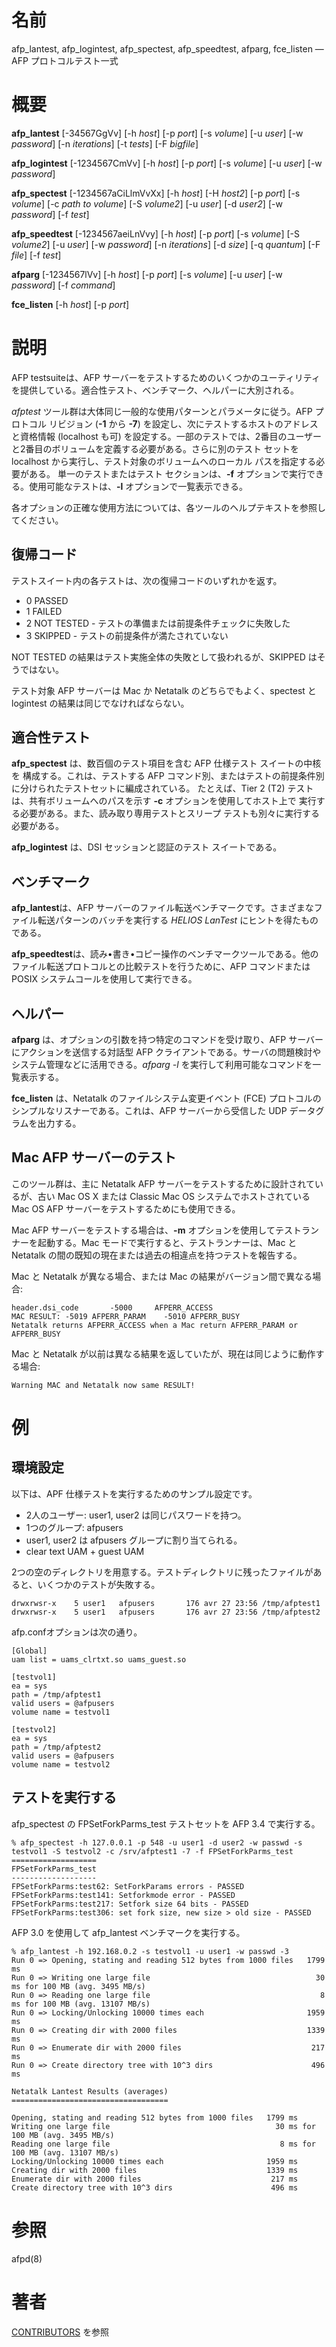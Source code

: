 # 名前

afp_lantest, afp_logintest, afp_spectest, afp_speedtest, afparg, fce_listen
— AFP プロトコルテスト一式

# 概要

**afp_lantest** [-34567GgVv] [-h *host*] [-p *port*] [-s *volume*] [-u *user*] [-w *password*] [-n *iterations*] [-t *tests*] [-F *bigfile*]

**afp_logintest** [-1234567CmVv] [-h *host*] [-p *port*] [-s *volume*] [-u *user*] [-w *password*]

**afp_spectest** [-1234567aCiLlmVvXx] [-h *host*] [-H *host2*] [-p *port*] [-s *volume*] [-c *path to volume*] [-S *volume2*] [-u *user*] [-d *user2*] [-w *password*] [-f *test*]

**afp_speedtest** [-1234567aeiLnVvy] [-h *host*] [-p *port*] [-s *volume*] [-S *volume2*] [-u *user*] [-w *password*] [-n *iterations*] [-d *size*] [-q *quantum*] [-F *file*] [-f *test*]

**afparg** [-1234567lVv] [-h *host*] [-p *port*] [-s *volume*] [-u *user*] [-w *password*] [-f *command*]

**fce_listen** [-h *host*] [-p *port*]

# 説明

AFP testsuiteは、AFP
サーバーをテストするためのいくつかのユーティリティを提供している。適合性テスト、ベンチマーク、ヘルパーに大別される。

*afptest*
ツール群は大体同じ一般的な使用パターンとパラメータに従う。AFP プロトコル リビジョン (**-1** から **-7**)
を設定し、次にテストするホストのアドレスと資格情報 (localhost も可)
を設定する。一部のテストでは、2番目のユーザーと2番目のボリュームを定義する必要がある。さらに別のテスト セットを localhost
から実行し、テスト対象のボリュームへのローカル パスを指定する必要がある。 単一のテストまたはテスト セクションは、**-f**
オプションで実行できる。使用可能なテストは、**-l** オプションで一覧表示できる。

各オプションの正確な使用方法については、各ツールのヘルプテキストを参照してください。

## 復帰コード

テストスイート内の各テストは、次の復帰コードのいずれかを返す。

- 0 PASSED
- 1 FAILED
- 2 NOT TESTED - テストの準備または前提条件チェックに失敗した
- 3 SKIPPED - テストの前提条件が満たされていない

NOT TESTED の結果はテスト実施全体の失敗として扱われるが、SKIPPED はそうではない。

テスト対象 AFP サーバーは Mac か Netatalk のどちらでもよく、spectest と logintest
の結果は同じでなければならない。

## 適合性テスト

**afp_spectest** は、数百個のテスト項目を含む AFP 仕様テスト スイートの中核を 構成する。これは、テストする AFP コマンド別、またはテストの前提条件別に分けられたテストセットに編成されている。 たとえば、Tier 2 (T2) テストは、共有ボリュームへのパスを示す **-c** オプションを使用してホスト上で 実行する必要がある。また、読み取り専用テストとスリープ テストも別々に実行する必要がある。

**afp_logintest** は、DSI セッションと認証のテスト スイートである。

## ベンチマーク

**afp_lantest**は、AFP サーバーのファイル転送ベンチマークです。さまざまなファイル転送パターンのバッチを実行する *HELIOS LanTest* にヒントを得たものである。

**afp_speedtest**は、読み•書き•コピー操作のベンチマークツールである。他のファイル転送プロトコルとの比較テストを行うために、AFP
コマンドまたは POSIX システムコールを使用して実行できる。

## ヘルパー

**afparg** は、オプションの引数を持つ特定のコマンドを受け取り、AFP サーバーにアクションを送信する対話型 AFP クライアントである。サーバの問題検討やシステム管理などに活用できる。*afparg -l* を実行して利用可能なコマンドを一覧表示する。

**fce_listen** は、Netatalk のファイルシステム変更イベント (FCE) プロトコルのシンプルなリスナーである。これは、AFP サーバーから受信した UDP データグラムを出力する。

## Mac AFP サーバーのテスト

このツール群は、主に Netatalk AFP サーバーをテストするために設計されているが、古い Mac OS X または Classic Mac OS
システムでホストされている Mac OS AFP サーバーをテストするためにも使用できる。

Mac AFP サーバーをテストする場合は、**-m** オプションを使用してテストランナーを起動する。Mac
モードで実行すると、テストランナーは、Mac と Netatalk の間の既知の現在または過去の相違点を持つテストを報告する。

Mac と Netatalk が異なる場合、または Mac の結果がバージョン間で異なる場合:

    header.dsi_code       -5000     AFPERR_ACCESS
    MAC RESULT: -5019 AFPERR_PARAM    -5010 AFPERR_BUSY
    Netatalk returns AFPERR_ACCESS when a Mac return AFPERR_PARAM or AFPERR_BUSY

Mac と Netatalk が以前は異なる結果を返していたが、現在は同じように動作する場合:

    Warning MAC and Netatalk now same RESULT!

# 例

## 環境設定

以下は、APF 仕様テストを実行するためのサンプル設定です。

- 2人のユーザー: user1, user2 は同じパスワードを持つ。
- 1つのグループ: afpusers
- user1, user2 は afpusers グループに割り当てられる。
- clear text UAM + guest UAM

2つの空のディレクトリを用意する。テストディレクトリに残ったファイルがあると、いくつかのテストが失敗する。

    drwxrwsr-x    5 user1   afpusers       176 avr 27 23:56 /tmp/afptest1
    drwxrwsr-x    5 user1   afpusers       176 avr 27 23:56 /tmp/afptest2

afp.confオプションは次の通り。

    [Global]
    uam list = uams_clrtxt.so uams_guest.so

    [testvol1]
    ea = sys
    path = /tmp/afptest1
    valid users = @afpusers
    volume name = testvol1

    [testvol2]
    ea = sys
    path = /tmp/afptest2
    valid users = @afpusers
    volume name = testvol2

## テストを実行する

afp_spectest の FPSetForkParms_test テストセットを AFP 3.4 で実行する。

    % afp_spectest -h 127.0.0.1 -p 548 -u user1 -d user2 -w passwd -s testvol1 -S testvol2 -c /srv/afptest1 -7 -f FPSetForkParms_test
    ===================
    FPSetForkParms_test
    -------------------
    FPSetForkParms:test62: SetForkParams errors - PASSED
    FPSetForkParms:test141: Setforkmode error - PASSED
    FPSetForkParms:test217: Setfork size 64 bits - PASSED
    FPSetForkParms:test306: set fork size, new size > old size - PASSED

AFP 3.0 を使用して afp_lantest ベンチマークを実行する。

    % afp_lantest -h 192.168.0.2 -s testvol1 -u user1 -w passwd -3
    Run 0 => Opening, stating and reading 512 bytes from 1000 files   1799 ms
    Run 0 => Writing one large file                                     30 ms for 100 MB (avg. 3495 MB/s)
    Run 0 => Reading one large file                                      8 ms for 100 MB (avg. 13107 MB/s)
    Run 0 => Locking/Unlocking 10000 times each                       1959 ms
    Run 0 => Creating dir with 2000 files                             1339 ms
    Run 0 => Enumerate dir with 2000 files                             217 ms
    Run 0 => Create directory tree with 10^3 dirs                      496 ms

    Netatalk Lantest Results (averages)
    ===================================

    Opening, stating and reading 512 bytes from 1000 files   1799 ms
    Writing one large file                                     30 ms for 100 MB (avg. 3495 MB/s)
    Reading one large file                                      8 ms for 100 MB (avg. 13107 MB/s)
    Locking/Unlocking 10000 times each                       1959 ms
    Creating dir with 2000 files                             1339 ms
    Enumerate dir with 2000 files                             217 ms
    Create directory tree with 10^3 dirs                      496 ms

# 参照

afpd(8)

# 著者

[CONTRIBUTORS](https://netatalk.io/contributors) を参照
